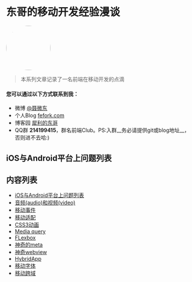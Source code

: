 # 东哥的移动开发经验漫谈

<img src="https://raw.githubusercontent.com/nieweidong/fetool/master/img/me.jpg" width="120" height="120" style="border-radius: 60px;" />

> 本系列文章记录了一名前端在移动开发的点滴

#### 您可以通过以下方式联系到我：
- 微博 [@聂微东](http://weibo.com/darrencode "Darren 聂微东")
- 个人Blog [fefork.com](http://www.fefork.com/ "一枚Web技术领域的手艺人")
- 博客园 [犀利的东哥](http://www.cnblogs.com/Darren_code/ "关注前端技术")
- QQ群 **214199415**，群名前端Club。PS:入群__务必请提供git或blog地址__，否则进不去哈:)


## iOS与Android平台上问题列表

## 内容列表

- [iOS与Android平台上问题列表](issuelist.md)
- [音频(audio)和视频(video)](multimedia.md)
- [移动事件](event.md)
- [移动适配](adapter.md)
- [CSS3动画](css3.md)
- [Media query](mediaquery.md)
- [FLexbox](flexbox.md)
- [神奇的meta](meta.md)
- [神奇webview](webview.md)
- [HybridApp](hybrid.md)
- [移动字体](font.md)
- [移动跨域](cross.md)

